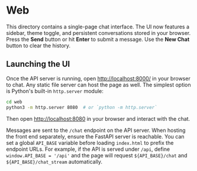 # Web

This directory contains a single-page chat interface.
The UI now features a sidebar, theme toggle, and persistent conversations stored in your browser.
Press the **Send** button or hit **Enter** to submit a message. Use the **New Chat** button to clear the history.

## Launching the UI

Once the API server is running, open [http://localhost:8000/](http://localhost:8000/) in your browser to chat.
Any static file server can host the page as well. The simplest option is Python's built-in `http.server` module:

```bash
cd web
python3 -m http.server 8080  # or `python -m http.server`
```

Then open [http://localhost:8080](http://localhost:8080) in your browser and interact with the chat.

Messages are sent to the `/chat` endpoint on the API server. When hosting the
front end separately, ensure the FastAPI server is reachable. You can set a
global `API_BASE` variable before loading `index.html` to prefix the endpoint
URLs. For example, if the API is served under `/api`, define
`window.API_BASE = '/api'` and the page will request `${API_BASE}/chat` and
`${API_BASE}/chat_stream` automatically.
